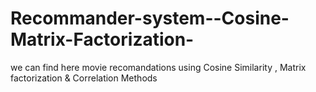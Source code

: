 # Recommander-system--Cosine-Matrix-Factorization-
we can find here movie recomandations using  Cosine Similarity , Matrix factorization & Correlation Methods 

